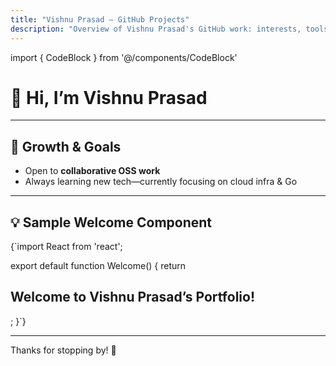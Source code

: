 ```yaml
---
title: "Vishnu Prasad – GitHub Projects"
description: "Overview of Vishnu Prasad's GitHub work: interests, tools, key repos."
---
```


import { CodeBlock } from '@/components/CodeBlock'

# 👋 Hi, I’m Vishnu Prasad
---

## 🌱 Growth & Goals

- Open to **collaborative OSS work**  
- Always learning new tech—currently focusing on cloud infra & Go  

---

## 💡 Sample Welcome Component

<CodeBlock language="tsx">
{`import React from 'react';

export default function Welcome() {
  return <h2>Welcome to Vishnu Prasad’s Portfolio!</h2>;
}`}
</CodeBlock>

---

Thanks for stopping by! 🚀


